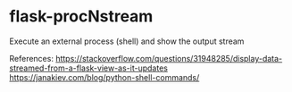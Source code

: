 # flask-procNstream
Execute an external process (shell) and show the output stream

References:
https://stackoverflow.com/questions/31948285/display-data-streamed-from-a-flask-view-as-it-updates
https://janakiev.com/blog/python-shell-commands/
